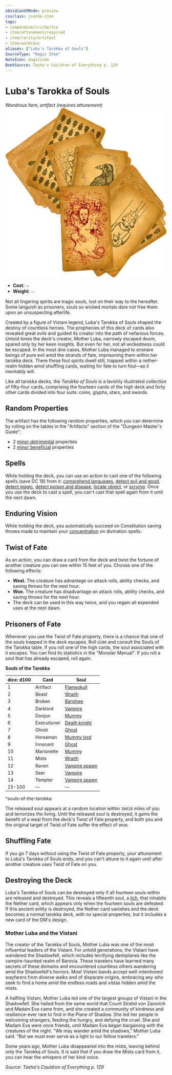 ```yaml
---
obsidianUIMode: preview
cssclass: json5e-item
tags:
- compendium/src/5e/tce
- item/attunement/required
- item/rarity/artifact
- item/wondrous
aliases: ["Luba's Tarokka of Souls"]
SourceType: "Magic Item"
NoteIcon: magicitem
BookSource: Tasha's Cauldron of Everything p. 129
---
```

# Luba's Tarokka of Souls
*Wondrous Item, artifact (requires attunement)*  
![](/3-Mechanics/CLI/items/img/lubas-tarokka-of-souls.webp#right)  

- **Cost**: ⏤
- **Weight**: ⏤

Not all lingering spirits are tragic souls, lost on their way to the hereafter. Some languish as prisoners, souls so wicked mortals dare not free them upon an unsuspecting afterlife.

Created by a figure of Vistani legend, Luba's Tarokka of Souls shaped the destiny of countless heroes. The prophecies of this deck of cards also revealed great evils and guided its creator into the path of nefarious forces. Untold times the deck's creator, Mother Luba, narrowly escaped doom, spared only by her keen insights. But even for her, not all wickedness could be escaped. In the most dire cases, Mother Luba managed to ensnare beings of pure evil amid the strands of fate, imprisoning them within her tarokka deck. There these foul spirits dwell still, trapped within a nether-realm hidden amid shuffling cards, waiting for fate to turn foul—as it inevitably will.

Like all tarokka decks, the *Tarokka of Souls* is a lavishly illustrated collection of fifty-four cards, comprising the fourteen cards of the high deck and forty other cards divided into four suits: coins, glyphs, stars, and swords.

## Random Properties

The artifact has the following random properties, which you can determine by rolling on the tables in the "Artifacts" section of the "Dungeon Master's Guide":

- 2 [minor detrimental](/3-Mechanics/CLI/tables/artifact-properties-minor-detrimental-properties.md) properties  
- 2 [minor beneficial](/3-Mechanics/CLI/tables/artifact-properties-minor-beneficial-properties.md) properties  

## Spells

While holding the deck, you can use an action to cast one of the following spells (save DC 18) from it: [comprehend languages](/3-Mechanics/CLI/spells/comprehend-languages.md), [detect evil and good](/3-Mechanics/CLI/spells/detect-evil-and-good.md), [detect magic](/3-Mechanics/CLI/spells/detect-magic.md), [detect poison and disease](/3-Mechanics/CLI/spells/detect-poison-and-disease.md), [locate object](/3-Mechanics/CLI/spells/locate-object.md), or [scrying](/3-Mechanics/CLI/spells/scrying.md). Once you use the deck to cast a spell, you can't cast that spell again from it until the next dawn.

## Enduring Vision

While holding the deck, you automatically succeed on Constitution saving throws made to maintain your [concentration](/3-Mechanics/CLI/rules/conditions.md#concentration) on divination spells.

## Twist of Fate

As an action, you can draw a card from the deck and twist the fortune of another creature you can see within 15 feet of you. Choose one of the following effects:

- **Weal.** The creature has advantage on attack rolls, ability checks, and saving throws for the next hour.  
- **Woe.** The creature has disadvantage on attack rolls, ability checks, and saving throws for the next hour.  
- The deck can be used in this way twice, and you regain all expended uses at the next dawn.  

## Prisoners of Fate

Whenever you use the Twist of Fate property, there is a chance that one of the souls trapped in the deck escapes. Roll `d100` and consult the Souls of the Tarokka table. If you roll one of the high cards, the soul associated with it escapes. You can find its statistics in the "Monster Manual". If you roll a soul that has already escaped, roll again.

**Souls of the Tarokka**

| dice: d100 | Card | Soul |
|------------|------|------|
| 1 | Artifact | [Flameskull](/3-Mechanics/CLI/bestiary/undead/flameskull.md) |
| 2 | Beast | [Wraith](/3-Mechanics/CLI/bestiary/undead/wraith.md) |
| 3 | Broken | [Banshee](/3-Mechanics/CLI/bestiary/undead/banshee.md) |
| 4 | Darklord | [Vampire](/3-Mechanics/CLI/bestiary/undead/vampire.md) |
| 5 | Donjon | [Mummy](/3-Mechanics/CLI/bestiary/undead/mummy.md) |
| 6 | Executioner | [Death knight](/3-Mechanics/CLI/bestiary/undead/death-knight.md) |
| 7 | Ghost | [Ghost](/3-Mechanics/CLI/bestiary/undead/ghost.md) |
| 8 | Horseman | [Mummy lord](/3-Mechanics/CLI/bestiary/undead/mummy-lord.md) |
| 9 | Innocent | [Ghost](/3-Mechanics/CLI/bestiary/undead/ghost.md) |
| 10 | Marionette | [Mummy](/3-Mechanics/CLI/bestiary/undead/mummy.md) |
| 11 | Mists | [Wraith](/3-Mechanics/CLI/bestiary/undead/wraith.md) |
| 12 | Raven | [Vampire spawn](/3-Mechanics/CLI/bestiary/undead/vampire-spawn.md) |
| 13 | Seer | [Vampire](/3-Mechanics/CLI/bestiary/undead/vampire.md) |
| 14 | Tempter | [Vampire spawn](/3-Mechanics/CLI/bestiary/undead/vampire-spawn.md) |
| 15-100 | — | — |
^souls-of-the-tarokka

The released soul appears at a random location within `10d10` miles of you and terrorizes the living. Until the released soul is destroyed, it gains the benefit of a weal from the deck's Twist of Fate property, and both you and the original target of Twist of Fate suffer the effect of woe.

## Shuffling Fate

If you go 7 days without using the Twist of Fate property, your attunement to Luba's Tarokka of Souls ends, and you can't attune to it again until after another creature uses Twist of Fate on you.

## Destroying the Deck

Luba's Tarokka of Souls can be destroyed only if all fourteen souls within are released and destroyed. This reveals a fifteenth soul, a [lich](/3-Mechanics/CLI/bestiary/undead/lich.md), that inhabits the Nether card, which appears only when the fourteen souls are defeated. If this ancient entity is destroyed, the Nether card vanishes and the deck becomes a normal tarokka deck, with no special properties, but it includes a new card of the DM's design.

### Mother Luba and the Vistani

The creator of the Tarokka of Souls, Mother Luba was one of the most influential leaders of the Vistani. For untold generations, the Vistani have wandered the Shadowfell, which includes terrifying demiplanes like the vampire-haunted realm of Barovia. These travelers have learned many secrets of these domains and encountered countless others wandering amid the Shadowfell's horrors. Most Vistani bands accept well-intentioned wayfarers from diverse walks and of disparate origins, embracing any who seek to find a home amid the endless roads and vistas hidden amid the mists.

A halfling Vistani, Mother Luba led one of the largest groups of Vistani in the Shadowfell. She hailed from the same world that Count Strahd von Zarovich and Madam Eva came from, and she created a community of kindness and resilience-ever rare to find in the Plane of Shadow. She led her people in welcoming strangers, feeding the hungry, and defying the cruel. She and Madam Eva were once friends, until Madam Eva began bargaining with the creatures of the night. "We may wander amid the shadows," Mother Luba said. "But we must ever serve as a light to our fellow travelers."

Some years ago, Mother Luba disappeared into the mists, leaving behind only the Tarokka of Souls. It is said that if you draw the Mists card from it, you can hear the whispers of her kind voice.

*Source: Tasha's Cauldron of Everything p. 129*